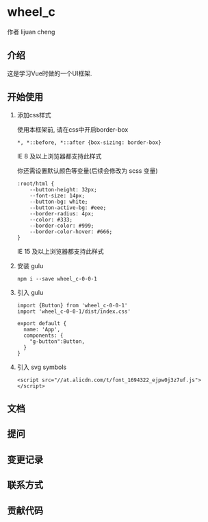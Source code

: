 # wheel_c

作者 lijuan cheng

## 介绍

这是学习Vue时做的一个UI框架.

## 开始使用

1. 添加css样式

    使用本框架前, 请在css中开启border-box
    ```
    *, *::before, *::after {box-sizing: border-box}
    ```
    IE 8 及以上浏览器都支持此样式

    你还需设置默认颜色等变量(后续会修改为 scss 变量)
    ```
    :root/html {
        --button-height: 32px;
        --font-size: 14px;
        --button-bg: white;
        --button-active-bg: #eee;
        --border-radius: 4px;
        --color: #333;
        --border-color: #999;
        --border-color-hover: #666;
    }
    ```
    IE 15 及以上浏览器都支持此样式
2. 安装 gulu
    ```
    npm i --save wheel_c-0-0-1
    ```
3. 引入 gulu
    ```
    import {Button} from 'wheel_c-0-0-1'
    import 'wheel_c-0-0-1/dist/index.css'

    export default {
      name: 'App',
      components: {
        "g-button":Button,
      }
    }
    ```
4. 引入 svg symbols
    ```
    <script src="//at.alicdn.com/t/font_1694322_ejpw0j3z7uf.js"></script>
    ```

## 文档

## 提问

## 变更记录

## 联系方式

## 贡献代码